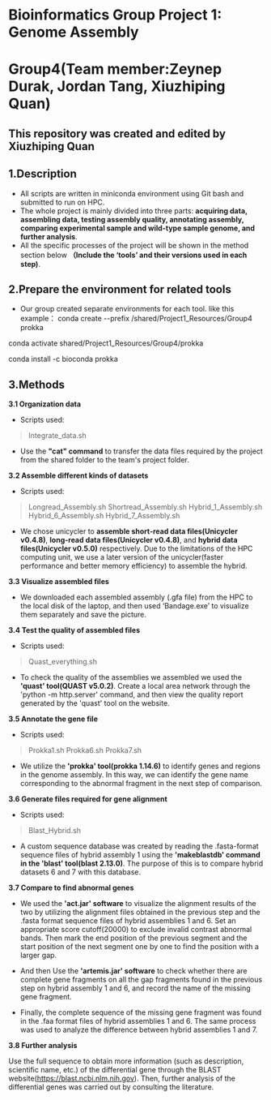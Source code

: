 # Bioinformatics Group Project 1: Genome Assembly
# Group4(Team member:Zeynep Durak, Jordan Tang, Xiuzhiping Quan)
## This repository was created and edited by Xiuzhiping Quan
##  1.Description
- All scripts are written in miniconda environment using Git bash and submitted to run on HPC.
- The whole project is mainly divided into three parts: **acquiring data, assembling data, testing assembly quality, annotating assembly, comparing experimental sample and wild-type sample genome, and further analysis**.
- All the specific processes of the project will be shown in the method section below **（Include the ‘tools’ and their versions used in each step)**.
##  2.Prepare the environment for related tools

- Our group created separate environments for each tool.
like this example：
conda create  --prefix /shared/Project1_Resources/Group4 prokka

conda activate shared/Project1_Resources/Group4/prokka

conda install -c bioconda prokka
## 3.Methods
 **3.1 Organization data**

- Scripts used: 
>Integrate_data.sh
- Use the **"cat" command** to transfer the data files required by the project from the shared folder to the team's project folder. 

**3.2 Assemble different kinds of datasets**
- Scripts used: 
>Longread_Assembly.sh 
>Shortread_Assembly.sh
>Hybrid_1_Assembly.sh
>Hybrid_6_Assembly.sh
>Hybrid_7_Assembly.sh
- We chose unicycler to **assemble short-read data files(Unicycler v0.4.8)**, **long-read data files(Unicycler v0.4.8)**, and **hybrid data files(Unicycler v0.5.0)** respectively. Due to the limitations of the HPC computing unit, we use a later version of the unicycler(faster performance and better memory efficiency) to assemble the hybrid.

**3.3 Visualize assembled files**

- We downloaded each assembled assembly (.gfa file) from the HPC to the local disk of the laptop, and then used ‘Bandage.exe’ to visualize them separately and save the picture.

**3.4 Test the quality of assembled files**
- Scripts used: 
>Quast_everything.sh
- To check the quality of the assemblies we assembled we used the **'quast' tool(QUAST v5.0.2)**. Create a local area network through the 'python -m http.server' command, and then view the quality report generated by the 'quast' tool on the website.

**3.5 Annotate the gene file**
- Scripts used: 
>Prokka1.sh
>Prokka6.sh
>Prokka7.sh
- We utilize the **'prokka' tool(prokka 1.14.6)** to identify genes and regions in the genome assembly. In this way, we can identify the gene name corresponding to the abnormal fragment in the next step of comparison.

**3.6 Generate files required for gene alignment**
- Scripts used: 
>Blast_Hybrid.sh
- A custom sequence database was created by reading the .fasta-format sequence files of hybrid assembly 1 using the **'makeblastdb' command in the 'blast' tool(blast 2.13.0)**. The purpose of this is to compare hybrid datasets 6 and 7 with this database.

**3.7 Compare to find abnormal genes**

- We used the **'act.jar' software** to visualize the alignment results of the two by utilizing the alignment files obtained in the previous step and the .fasta format sequence files of hybrid assemblies 1 and 6. Set an appropriate score cutoff(20000) to exclude invalid contrast abnormal bands. Then mark the end position of the previous segment and the start position of the next segment one by one to find the position with a larger gap.

- And then Use the **'artemis.jar' software** to check whether there are complete gene fragments on all the gap fragments found in the previous step on hybrid assembly 1 and 6, and record the name of the missing gene fragment.

- Finally, the complete sequence of the missing gene fragment was found in the .faa format files of hybrid assemblies 1 and 6.  The same process was used to analyze the difference between hybrid assemblies 1 and 7.

**3.8 Further analysis**

Use the full sequence to obtain more information (such as description, scientific name, etc.) of the differential gene through the BLAST  website(https://blast.ncbi.nlm.nih.gov). Then, further analysis of the differential genes was carried out by consulting the literature.
